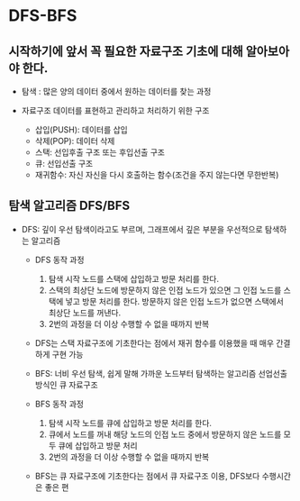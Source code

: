# DFS-BFS

## 시작하기에 앞서 꼭 필요한 자료구조 기초에 대해 알아보아야 한다.

* 탐색 : 많은 양의 데이터 중에서 원하는 데이터를 찾는 과정
 	
* 자료구조 데이터를 표현하고 관리하고 처리하기 위한 구조
	* 삽입(PUSH): 데이터를 삽입
	* 삭제(POP): 데이터 삭제	
 	* 스택: 선입후출 구조 또는 후입선출 구조 	
 	* 큐: 선입선출 구조 	
 	* 재귀함수: 자신 자신을 다시 호출하는 함수(조건을 주지 않는다면 무한반복)
 	
## 탐색 알고리즘 DFS/BFS
* DFS: 깊이 우선 탐색이라고도 부르며, 그래프에서 깊은 부분을 우선적으로 탐색하는 알고리즘 	 
	* DFS 동작 과정 	 
		1. 탐색 시작 노드를 스택에 삽입하고 방문 처리를 한다.
		2. 스택의 최상단 노드에 방문하지 않은 인접 노드가 있으면 그 인접 노드를 스택에 넣고 방문 처리를 한다. 방문하지 않은 인접 노드가 없으면 스택에서 최상단 노드를 꺼낸다.
		3. 2번의 과정을 더 이상 수행할 수 없을 때까지 반복
 	 
	* DFS는 스택 자료구조에 기초한다는 점에서 재귀 함수를 이용했을 때 매우 간결하게 구현 가능
 	 
 	 
	* BFS: 너비 우선 탐색, 쉽게 말해 가까운 노드부터 탐색하는 알고리즘 선업선출 방식인 큐 자료구조
 	 
	* BFS 동작 과정
		1. 탐색 시작 노드를 큐에 삽입하고 방문 처리를 한다.
		2. 큐에서 노드를 꺼내 해당 노드의 인접 노드 중에서 방문하지 않은 노드를 모두 큐에 삽입하고 방문 처리
		3. 2번의 과정을 더 이상 수행할 수 없을 때까지 반복
 	 
	* BFS는 큐 자료구조에 기초한다는 점에서 큐 자료구조 이용, DFS보다 수행시간은 좋은 편
 	 
 	 
